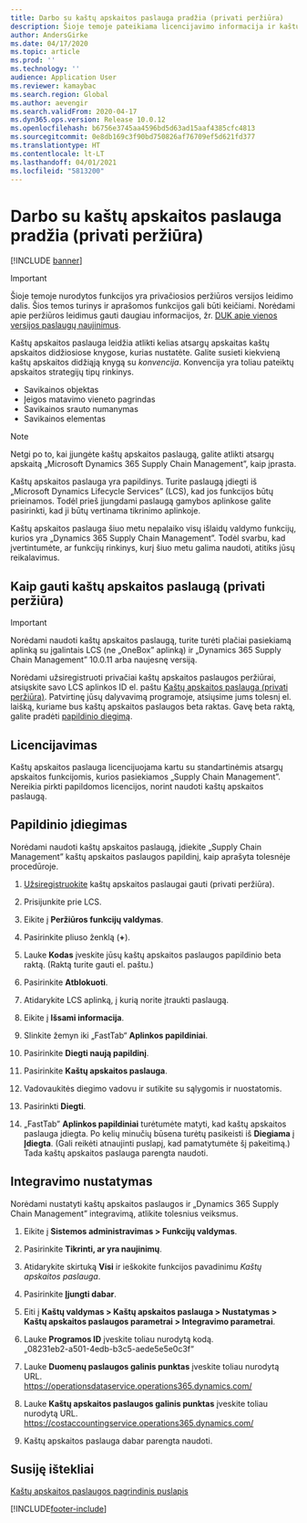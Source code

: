 ```yaml
---
title: Darbo su kaštų apskaitos paslauga pradžia (privati peržiūra)
description: Šioje temoje pateikiama licencijavimo informacija ir kaštų apskaitos paslaugos diegimo instrukcijos.
author: AndersGirke
ms.date: 04/17/2020
ms.topic: article
ms.prod: ''
ms.technology: ''
audience: Application User
ms.reviewer: kamaybac
ms.search.region: Global
ms.author: aevengir
ms.search.validFrom: 2020-04-17
ms.dyn365.ops.version: Release 10.0.12
ms.openlocfilehash: b6756e3745aa4596bd5d63ad15aaf4385cfc4813
ms.sourcegitcommit: 0e8db169c3f90bd750826af76709ef5d621fd377
ms.translationtype: HT
ms.contentlocale: lt-LT
ms.lasthandoff: 04/01/2021
ms.locfileid: "5813200"
---
```

# <a name="get-started-with-the-cost-accounting-service-private-preview"></a>Darbo su kaštų apskaitos paslauga pradžia (privati peržiūra)

[!INCLUDE [banner](../includes/banner.md)]

> [!IMPORTANT]
> Šioje temoje nurodytos funkcijos yra privačiosios peržiūros versijos leidimo dalis. Šios temos turinys ir aprašomos funkcijos gali būti keičiami. Norėdami apie peržiūros leidimus gauti daugiau informacijos, žr. [DUK apie vienos versijos paslaugų naujinimus](../../fin-ops-core/fin-ops/get-started/one-version.md).

Kaštų apskaitos paslauga leidžia atlikti kelias atsargų apskaitas kaštų apskaitos didžiosiose knygose, kurias nustatėte. Galite susieti kiekvieną kaštų apskaitos didžiąją knygą su *konvencija*. Konvencija yra toliau pateiktų apskaitos strategijų tipų rinkinys.

- Savikainos objektas
- Įeigos matavimo vieneto pagrindas
- Savikainos srauto numanymas
- Savikainos elementas

> [!NOTE]
> Netgi po to, kai įjungėte kaštų apskaitos paslaugą, galite atlikti atsargų apskaitą „Microsoft Dynamics 365 Supply Chain Management”, kaip įprasta.

Kaštų apskaitos paslauga yra papildinys. Turite paslaugą įdiegti iš „Microsoft Dynamics Lifecycle Services” (LCS), kad jos funkcijos būtų prieinamos. Todėl prieš įjungdami paslaugą gamybos aplinkose galite pasirinkti, kad ji būtų vertinama tikrinimo aplinkoje.

Kaštų apskaitos paslauga šiuo metu nepalaiko visų išlaidų valdymo funkcijų, kurios yra „Dynamics 365 Supply Chain Management”. Todėl svarbu, kad įvertintumėte, ar funkcijų rinkinys, kurį šiuo metu galima naudoti, atitiks jūsų reikalavimus.

## <a name="how-to-get-the-cost-accounting-service-private-preview"></a><a name="sign-up"></a>Kaip gauti kaštų apskaitos paslaugą (privati peržiūra)

> [!IMPORTANT]
> Norėdami naudoti kaštų apskaitos paslaugą, turite turėti plačiai pasiekiamą aplinką su įgalintais LCS (ne „OneBox” aplinką) ir „Dynamics 365 Supply Chain Management” 10.0.11 arba naujesnę versiją.

Norėdami užsiregistruoti privačiai kaštų apskaitos paslaugos peržiūrai, atsiųskite savo LCS aplinkos ID el. paštu [Kaštų apskaitos paslauga (privati peržiūra)](mailto:aevengir@microsoft.com?subject=Cost%20accounting%20service%20%28private%20preview%29). Patvirtinę jūsų dalyvavimą programoje, atsiųsime jums tolesnį el. laišką, kuriame bus kaštų apskaitos paslaugos beta raktas. Gavę beta raktą, galite pradėti [papildinio diegimą](#install).

## <a name="licensing"></a>Licencijavimas

Kaštų apskaitos paslauga licencijuojama kartu su standartinėmis atsargų apskaitos funkcijomis, kurios pasiekiamos „Supply Chain Management”. Nereikia pirkti papildomos licencijos, norint naudoti kaštų apskaitos paslaugą.

## <a name="install-the-add-in"></a><a name="install"></a>Papildinio įdiegimas

Norėdami naudoti kaštų apskaitos paslaugą, įdiekite „Supply Chain Management” kaštų apskaitos paslaugos papildinį, kaip aprašyta tolesnėje procedūroje.

1. [Užsiregistruokite](#sign-up) kaštų apskaitos paslaugai gauti (privati peržiūra).

1. Prisijunkite prie LCS.

1. Eikite į **Peržiūros funkcijų valdymas**.

1. Pasirinkite pliuso ženklą (**+**).

1. Lauke **Kodas** įveskite jūsų kaštų apskaitos paslaugos papildinio beta raktą. (Raktą turite gauti el. paštu.)

1. Pasirinkite **Atblokuoti**.

1. Atidarykite LCS aplinką, į kurią norite įtraukti paslaugą.

1. Eikite į **Išsami informacija**.

1. Slinkite žemyn iki „FastTab“ **Aplinkos papildiniai**.

1. Pasirinkite **Diegti naują papildinį**.

1. Pasirinkite **Kaštų apskaitos paslauga**.

1. Vadovaukitės diegimo vadovu ir sutikite su sąlygomis ir nuostatomis.

1. Pasirinkti **Diegti**.

1. „FastTab” **Aplinkos papildiniai** turėtumėte matyti, kad kaštų apskaitos paslauga įdiegta. Po kelių minučių būsena turėtų pasikeisti iš **Diegiama** į **Įdiegta**. (Gali reikėti atnaujinti puslapį, kad pamatytumėte šį pakeitimą.) Tada kaštų apskaitos paslauga parengta naudoti.

## <a name="set-up-the-integration"></a>Integravimo nustatymas

Norėdami nustatyti kaštų apskaitos paslaugos ir „Dynamics 365 Supply Chain Management” integravimą, atlikite tolesnius veiksmus.

1. Eikite į **Sistemos administravimas > Funkcijų valdymas**.

1. Pasirinkite **Tikrinti, ar yra naujinimų**.

1. Atidarykite skirtuką **Visi** ir ieškokite funkcijos pavadinimu *Kaštų apskaitos paslauga*.

1. Pasirinkite **Įjungti dabar**.

1. Eiti į **Kaštų valdymas > Kaštų apskaitos paslauga > Nustatymas > Kaštų apskaitos paslaugos parametrai > Integravimo parametrai**.

1. Lauke **Programos ID** įveskite toliau nurodytą kodą.<br> „08231eb2-a501-4edb-b3c5-aede5e5e0c3f“

1. Lauke **Duomenų paslaugos galinis punktas** įveskite toliau nurodytą URL.<br>https://operationsdataservice.operations365.dynamics.com/

1. Lauke **Kaštų apskaitos paslaugos galinis punktas** įveskite toliau nurodytą URL.<br>https://costaccountingservice.operations365.dynamics.com/

1. Kaštų apskaitos paslauga dabar parengta naudoti.

## <a name="related-resources"></a>Susiję ištekliai

[Kaštų apskaitos paslaugos pagrindinis puslapis](cost-accounting-service-home.md)


[!INCLUDE[footer-include](../../includes/footer-banner.md)]
